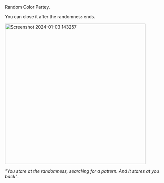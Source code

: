 Random Color Partey. <br>

You can close it after the randomness ends.

<img width="451" alt="Screenshot 2024-01-03 143257" src="https://github.com/suarezmanuel/Random/assets/146821569/f79b7ccd-5cdd-43f5-8750-87ff84ab79be">

_"You stare at the randomness, searching for a pattern. And it stares at you back"_. <br>
